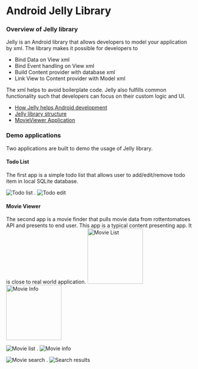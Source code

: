 Android Jelly Library
=====

### Overview of Jelly library

Jelly is an Android library that allows developers to model your application by xml. The library makes it possible for developers to
* Bind Data on View xml
* Bind Event handling on View xml
* Build Content provider with database xml
* Link View to Content provider with Model xml

The xml helps to avoid boilerplate code. Jelly also fulfills common functionality such that developers can focus on their custom logic and UI.

* [How Jelly helps Android development](https://github.com/rockycubi/jelly/wiki/How-Jelly-Helps-Android-Development)
* [Jelly library structure](https://github.com/rockycubi/jelly/wiki/Jelly-Library-Structure)
* [MovieViewer Application](https://github.com/rockycubi/jelly/wiki/MovieView-Application)

### Demo applications

Two applications are built to demo the usage of Jelly library.

#### Todo List 

The first app is a simple todo list that allows user to add/edit/remove todo item in local SQLite database.

![Todo list](https://github.com/rockycubi/jelly/raw/master/document/images/todo_list.png) . 
![Todo edit](https://github.com/rockycubi/jelly/raw/master/document/images/todo_edit.png) 

#### Movie Viewer

The second app is a movie finder that pulls movie data from rottentomatoes API and presents to end user. This app is a typical content presenting app. It is close to real world application.
<img src="https://github.com/rockycubi/jelly/raw/master/document/images/movie_intheater.png" title="Movie List" style="width: 150px;"/> 
<img src="https://github.com/rockycubi/jelly/raw/master/document/images/movie_info.png" title="Movie Info" style="width: 150px;"/>

![Movie list](https://github.com/rockycubi/jelly/raw/master/document/images/movie_intheater.png) . 
![Movie info](https://github.com/rockycubi/jelly/raw/master/document/images/movie_info.png)

![Movie search](https://github.com/rockycubi/jelly/raw/master/document/images/movie_searchbar.png) . 
![Search results](https://github.com/rockycubi/jelly/raw/master/document/images/movie_searchresults.png)
